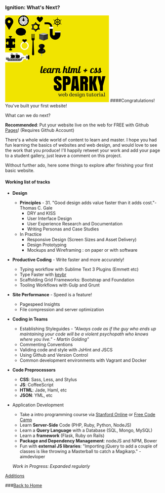 ### Ignition: What's Next?
![medal](sparky.png)
####Congratulations! You've built your first website! 

What can we do next?

**Recommended**: Put your website live on the web for FREE with Github [Pages](https://pages.github.com/)! (Requires Github Account)

There's a whole wide world of content to learn and master. I hope you had fun learning the basics of websites and web design, and would love to see the work that you produce! I'll happily retweet your work and add your page to a student gallery, just leave a comment on this project.

Without further ado, here some things to explore after finishing your first basic website.

#### Working list of tracks
+ **Design**
    + **Principles** - 31. "Good design adds value faster than it adds cost."- Thomas C. Gale
        + DRY and KISS
        + User Interface Design
        + User Experience Research and Documentation
        + Writing Personas and Case Studies
    + In Practice
        + Responsive Design (Screen Sizes and Asset Delivery)
        + Design Prototyping
        + Mockups and Wireframing : on paper or with software
+ **Productive Coding** - Write faster and more accurately!
    + Typing workflow with Sublime Text 3 Plugins (Emmett etc)
    + Type Faster with [keybr](http://www.keybr.com/)
    + Scaffolding Grid Frameworks: Bootstrap and Foundation
    + Tooling Workflows with Gulp and Grunt
+ **Site Performance** - Speed is a feature!
    + Pagespeed Insights
    + File compression and server optimization
+ **Coding in Teams**
    + Establishing Styleguides - _"Always code as if the guy who ends up maintaining your code will be a violent psychopath who knows where you live." - Martin Golding"_
    + Commenting Conventions
    + Validing code and style with JsHint and JSCS
    + Using Github and Version Control
    + Common development environments with Vagrant and Docker
+ **Code Preprocessors**
    + **CSS**: Sass, Less, and Stylus
    + **JS**: CoffeeScript
    + **HTML**: Jade, Haml, etc
    + **JSON**: YML, etc
+ Application Development
    + Take a intro programming course via [Stanford Online](https://lagunita.stanford.edu/courses/Engineering/CS101/Summer2014/about) or [Free Code Camp](http://www.freecodecamp.com/)
    + Learn **Server-Side** Code (PHP, Ruby, Python, NodeJS)
    + Learn a **Query Language** with a Database (SQL, Mongo, MySQL)
    + Learn a **framework** (Flask, Ruby on Rails)
    + **Package and Dependency Management**: nodeJS and NPM, Bower
    + Fun with **external JS libraries**: "Importing jQuery to add a couple of classes is like throwing a Masterball to catch a Magikarp." - aimdevloper

    _Work in Progress: Expanded regularly_

[Additions](http://cameronyick.us/resources)

###[Back to Home](overview.md)
